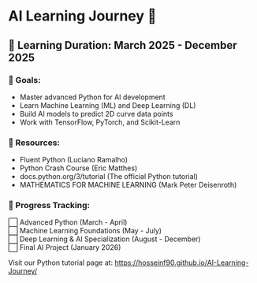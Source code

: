 # AI Learning Journey 🚀
## 📅 Learning Duration: March 2025 - December 2025

### 🎯 Goals:
- Master advanced Python for AI development
- Learn Machine Learning (ML) and Deep Learning (DL)
- Build AI models to predict 2D curve data points
- Work with TensorFlow, PyTorch, and Scikit-Learn

### 💾 Resources:
- Fluent Python (Luciano Ramalho)
- Python Crash Course (Eric Matthes)
- docs.python.org/3/tutorial (The official Python tutorial)
- MATHEMATICS FOR MACHINE LEARNING (Mark Peter Deisenroth)

### 📌 Progress Tracking:
⬜ Advanced Python (March - April)  
⬜ Machine Learning Foundations (May - July)  
⬜ Deep Learning & AI Specialization (August - December)  
⬜ Final AI Project (January 2026)  

Visit our Python tutorial page at: https://hosseinf90.github.io/AI-Learning-Journey/
